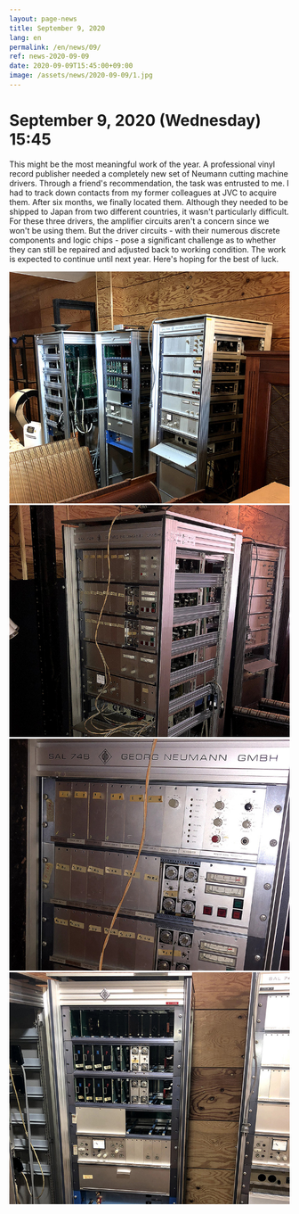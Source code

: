 ```yaml
---
layout: page-news
title: September 9, 2020
lang: en
permalink: /en/news/09/
ref: news-2020-09-09
date: 2020-09-09T15:45:00+09:00
image: /assets/news/2020-09-09/1.jpg
---
```



# September 9, 2020 (Wednesday) 15:45

This might be the most meaningful work of the year.
A professional vinyl record publisher needed a completely new set of Neumann cutting machine drivers. Through a friend's recommendation, the task was entrusted to me. I had to track down contacts from my former colleagues at JVC to acquire them.
After six months, we finally located them. Although they needed to be shipped to Japan from two different countries, it wasn't particularly difficult.
For these three drivers, the amplifier circuits aren't a concern since we won't be using them. But the driver circuits - with their numerous discrete components and logic chips - pose a significant challenge as to whether they can still be repaired and adjusted back to working condition.
The work is expected to continue until next year. Here's hoping for the best of luck.

![1](/assets/news/2020-09-09/1.jpg)
![2](/assets/news/2020-09-09/2.jpg)
![3](/assets/news/2020-09-09/3.jpg)
![4](/assets/news/2020-09-09/4.jpg)
